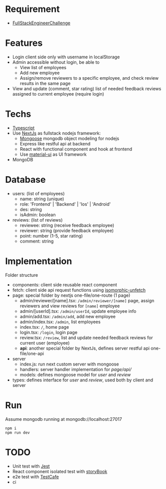 # Requirement
 - [FullStackEngineerChallenge](https://github.com/dang1412/FullStackEngineerChallenge)

# Features
 - Login client side only with username in localStorage
 - Admin accessible without login, be able to
   - View list of employees
   - Add new employee
   - Assign/remove reviewers to a specific employee, and check review results in the same page
 - View and update (comment, star rating) list of needed feedback reviews assigned to current employee (require login)

# Techs
 - [Typescript](https://www.typescriptlang.org/)
 - Use [NextJs](https://nextjs.org/) as fullstack nodejs framework:
   - [Mongoose](https://mongoosejs.com/) mongodb object modeling for nodejs
   - Express like restful api at backend
   - React with functional component and hook at frontend
   - Use [material-ui](https://material-ui.com/) as UI framework
- MongoDB

# Database
 - users: (list of employees)
   - name: string (unique)
   - role: 'Frontend' | 'Backend' | 'Ios' | 'Android'
   - des: string
   - isAdmin: boolean
 - reviews: (list of reviews)
   - reviewee: string (receive feedback employee)
   - reviewer: string (provide feedback employee)
   - point: number (1-5, star rating)
   - comment: string

# Implementation
Folder structure
 - components: client side reusable react component
 - fetch: client side api request functions using [isomorphic-unfetch](https://github.com/developit/unfetch)
 - page: special folder by nextjs one-file/one-route (1 page)
   - admin/reviewer/[name].tsx: `/admin/reviewer/[name]` page, assign reviewers and view reviews for `[name]` employee
   - admin/[userId].tsx: `/admin/userId`, update employee info
   - admin/add.tsx: `/admin/add`, add new employee
   - admin/index.tsx: `/admin`, list employees
   - index.tsx: `/`, home page
   - login.tsx: `/login`, login page
   - review.tsx: `/review`, list and update needed feedback reviews for current user (employee)
   - **api**: another special folder by NextJs, defines server restful api one-file/one-api
 - server
   - index.js: run next custom server with mongoose
   - handlers: server handler implementation for *page/api/*
   - models: defines mongoose model for *user* and *review*
 - types: defines interface for *user* and *review*, used both by client and server

# Run
Assume mongodb running at mongodb://localhost:27017

```
npm i
npm run dev
```

# TODO
 - Unit test with [Jest]()
 - React component isolated test with [storyBook]()
 - e2e test with [TestCafe]()
 - ci